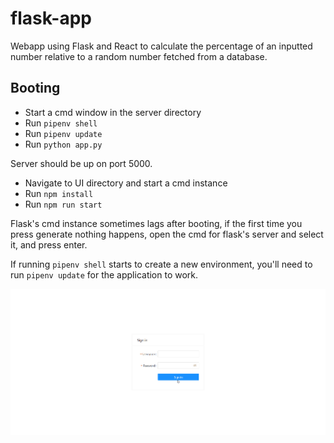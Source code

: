 # flask-app
Webapp using Flask and React to calculate the percentage of an inputted number relative to a random number fetched from a database.


## Booting

  * Start a cmd window in the server directory
  * Run `pipenv shell`
  * Run `pipenv update`
  * Run `python app.py`

Server should be up on port 5000.

 * Navigate to UI directory and start a cmd instance
 * Run `npm install`
 * Run `npm run start` 

Flask's cmd instance sometimes lags after booting, if the first time you press generate nothing happens, open the cmd for flask's server and select it, and press enter.

If running `pipenv shell` starts to create a new environment, you'll need to run `pipenv update` for the application to work.

![demo](/demo.gif)